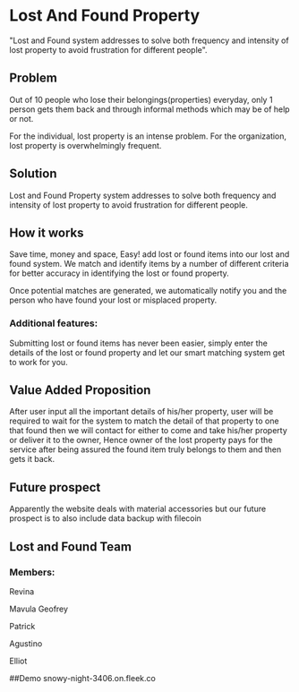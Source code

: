 # Lost And Found Property
"Lost and Found system addresses to solve both frequency and intensity of lost property to avoid frustration for different people".
## Problem
Out of 10 people who lose their belongings(properties) everyday, only 1 person gets them back and through informal methods which may be of help or not.

For the individual, lost property is an intense problem. For the organization, lost property is overwhelmingly frequent.
## Solution
Lost and Found Property system addresses to solve both frequency and intensity of lost property to avoid frustration for different people.
## How it works
Save time, money and space, Easy! add lost or found items into our lost and found system. We match and identify items by a number of different criteria for better accuracy in identifying the lost or found property. 

Once potential matches are generated, we automatically notify you and the person who have found your lost or misplaced property.

### Additional features:
Submitting lost or found items has never been easier, simply enter the details of the lost or found property and let our smart matching system get to work for you.
## Value Added Proposition
After user input all the important details of his/her property, user will be required to wait for the system to match the detail of that property to one that found then we will contact for either to come and take his/her property or deliver it to the owner, Hence owner of the lost property pays for the service after being assured the found item truly belongs to them and then gets it back.
## Future prospect
Apparently the website deals with material accessories but our future prospect is to also include data backup with filecoin
## Lost and Found Team
### Members:

Revina

Mavula Geofrey

Patrick

Agustino

Elliot

##Demo
snowy-night-3406.on.fleek.co 
